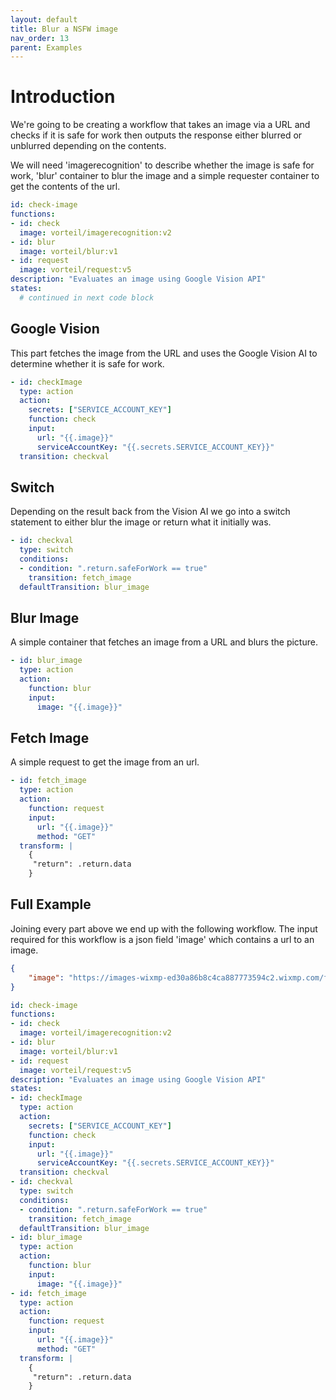 ```yaml
---
layout: default
title: Blur a NSFW image
nav_order: 13
parent: Examples
---
```


# Introduction
We're going to be creating a workflow that takes an image via a URL and checks if it is safe for work then outputs the response either blurred or unblurred depending on the contents.

We will need 'imagerecognition' to describe whether the image is safe for work, 'blur' container to blur the image and a simple requester container to get the contents of the url.

```yaml
id: check-image
functions:
- id: check
  image: vorteil/imagerecognition:v2
- id: blur
  image: vorteil/blur:v1
- id: request
  image: vorteil/request:v5
description: "Evaluates an image using Google Vision API"
states:
  # continued in next code block
```

## Google Vision
This part fetches the image from the URL and uses the Google Vision AI to determine whether it is safe for work.

```yaml
- id: checkImage
  type: action
  action:
    secrets: ["SERVICE_ACCOUNT_KEY"]
    function: check
    input:
      url: "{{.image}}"
      serviceAccountKey: "{{.secrets.SERVICE_ACCOUNT_KEY}}"
  transition: checkval
```
## Switch 
Depending on the result back from the Vision AI we go into a switch statement to either blur the image or return what it initially was.

```yaml
- id: checkval
  type: switch
  conditions:
  - condition: ".return.safeForWork == true"
    transition: fetch_image
  defaultTransition: blur_image
```

## Blur Image
A simple container that fetches an image from a URL and blurs the picture.

```yaml
- id: blur_image
  type: action
  action:
    function: blur
    input: 
      image: "{{.image}}"
```

## Fetch Image
A simple request to get the image from an url.

```yaml
- id: fetch_image
  type: action
  action:
    function: request
    input:
      url: "{{.image}}"
      method: "GET"
  transform: |
    {
     "return": .return.data
    }
```

## Full Example
Joining every part above we end up with the following workflow. The input required for this workflow is a json field 'image' which contains a url to an image.

```json
{
	"image": "https://images-wixmp-ed30a86b8c4ca887773594c2.wixmp.com/f/f95815e8-f44c-45ab-98da-12cf2c62794e/de43g61-12fe4844-ec90-4316-9a41-b8be22c09a89.jpg/v1/fill/w_1167,h_685,q_70,strp/next_level_pathetic_by_lookiehereo0o_de43g61-pre.jpg?token=eyJ0eXAiOiJKV1QiLCJhbGciOiJIUzI1NiJ9.eyJzdWIiOiJ1cm46YXBwOjdlMGQxODg5ODIyNjQzNzNhNWYwZDQxNWVhMGQyNmUwIiwiaXNzIjoidXJuOmFwcDo3ZTBkMTg4OTgyMjY0MzczYTVmMGQ0MTVlYTBkMjZlMCIsIm9iaiI6W1t7ImhlaWdodCI6Ijw9NzUxIiwicGF0aCI6IlwvZlwvZjk1ODE1ZTgtZjQ0Yy00NWFiLTk4ZGEtMTJjZjJjNjI3OTRlXC9kZTQzZzYxLTEyZmU0ODQ0LWVjOTAtNDMxNi05YTQxLWI4YmUyMmMwOWE4OS5qcGciLCJ3aWR0aCI6Ijw9MTI4MCJ9XV0sImF1ZCI6WyJ1cm46c2VydmljZTppbWFnZS5vcGVyYXRpb25zIl19.tnLw_EXlCo1B0wgwVEdcGjWlYm6UuzsZjwUg-TbGa9A"
}
```

```yaml
id: check-image
functions:
- id: check
  image: vorteil/imagerecognition:v2
- id: blur
  image: vorteil/blur:v1
- id: request
  image: vorteil/request:v5
description: "Evaluates an image using Google Vision API"
states:
- id: checkImage
  type: action
  action:
    secrets: ["SERVICE_ACCOUNT_KEY"]
    function: check
    input:
      url: "{{.image}}"
      serviceAccountKey: "{{.secrets.SERVICE_ACCOUNT_KEY}}"
  transition: checkval
- id: checkval
  type: switch
  conditions:
  - condition: ".return.safeForWork == true"
    transition: fetch_image
  defaultTransition: blur_image
- id: blur_image
  type: action
  action:
    function: blur
    input: 
      image: "{{.image}}"
- id: fetch_image
  type: action
  action:
    function: request
    input:
      url: "{{.image}}"
      method: "GET"
  transform: |
    {
     "return": .return.data
    }
```